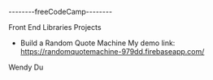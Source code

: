 --------freeCodeCamp--------

Front End Libraries Projects 

- Build a Random Quote Machine
My demo link: https://randomquotemachine-979dd.firebaseapp.com/

Wendy Du